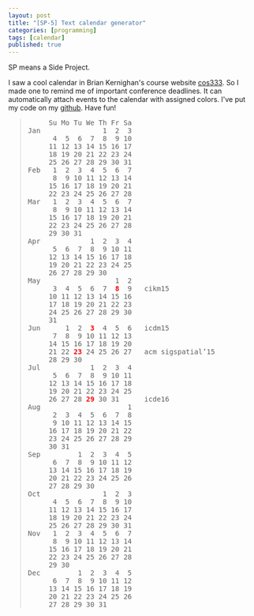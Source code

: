 ```yaml
---
layout: post
title: "[SP-5] Text calendar generator"
categories: [programming]
tags: [calendar]
published: true
---
```


SP means a Side Project. 

I saw a cool calendar in Brian Kernighan's course website [cos333](http://www.cs.princeton.edu/courses/archive/spring14/cos333/). So I made one to remind me of important conference deadlines. It can automatically attach events to the calendar with assigned colors. I've put my code on my [github](https://github.com/HengfengLi/text-calendar-generator). Have fun!

<blockquote><pre class="normal">
	 Su Mo Tu We Th Fr Sa
Jan	              1  2  3
	  4  5  6  7  8  9 10
	 11 12 13 14 15 16 17
	 18 19 20 21 22 23 24
	 25 26 27 28 29 30 31
Feb	  1  2  3  4  5  6  7
	  8  9 10 11 12 13 14
	 15 16 17 18 19 20 21
	 22 23 24 25 26 27 28
Mar	  1  2  3  4  5  6  7
	  8  9 10 11 12 13 14
	 15 16 17 18 19 20 21
	 22 23 24 25 26 27 28
	 29 30 31            
Apr	           1  2  3  4
	  5  6  7  8  9 10 11
	 12 13 14 15 16 17 18
	 19 20 21 22 23 24 25
	 26 27 28 29 30      
May	                 1  2
	  3  4  5  6  7<font color="red"><b>  8</b></font>  9	cikm15
	 10 11 12 13 14 15 16
	 17 18 19 20 21 22 23
	 24 25 26 27 28 29 30
	 31                  
Jun	     1  2<font color="red"><b>  3</b></font>  4  5  6	icdm15
	  7  8  9 10 11 12 13
	 14 15 16 17 18 19 20
	 21 22<font color="red"><b> 23</b></font> 24 25 26 27	acm sigspatial’15
	 28 29 30            
Jul	           1  2  3  4
	  5  6  7  8  9 10 11
	 12 13 14 15 16 17 18
	 19 20 21 22 23 24 25
	 26 27 28<font color="red"><b> 29</b></font> 30 31   	icde16
Aug	                    1
	  2  3  4  5  6  7  8
	  9 10 11 12 13 14 15
	 16 17 18 19 20 21 22
	 23 24 25 26 27 28 29
	 30 31               
Sep	        1  2  3  4  5
	  6  7  8  9 10 11 12
	 13 14 15 16 17 18 19
	 20 21 22 23 24 25 26
	 27 28 29 30         
Oct	              1  2  3
	  4  5  6  7  8  9 10
	 11 12 13 14 15 16 17
	 18 19 20 21 22 23 24
	 25 26 27 28 29 30 31
Nov	  1  2  3  4  5  6  7
	  8  9 10 11 12 13 14
	 15 16 17 18 19 20 21
	 22 23 24 25 26 27 28
	 29 30               
Dec	        1  2  3  4  5
	  6  7  8  9 10 11 12
	 13 14 15 16 17 18 19
	 20 21 22 23 24 25 26
	 27 28 29 30 31      
</pre></blockquote>